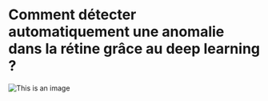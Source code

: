 # Comment détecter automatiquement une anomalie dans la rétine grâce au deep learning ?
![This is an image](https://myoctocat.com/assets/images/base-octocat.svg)
